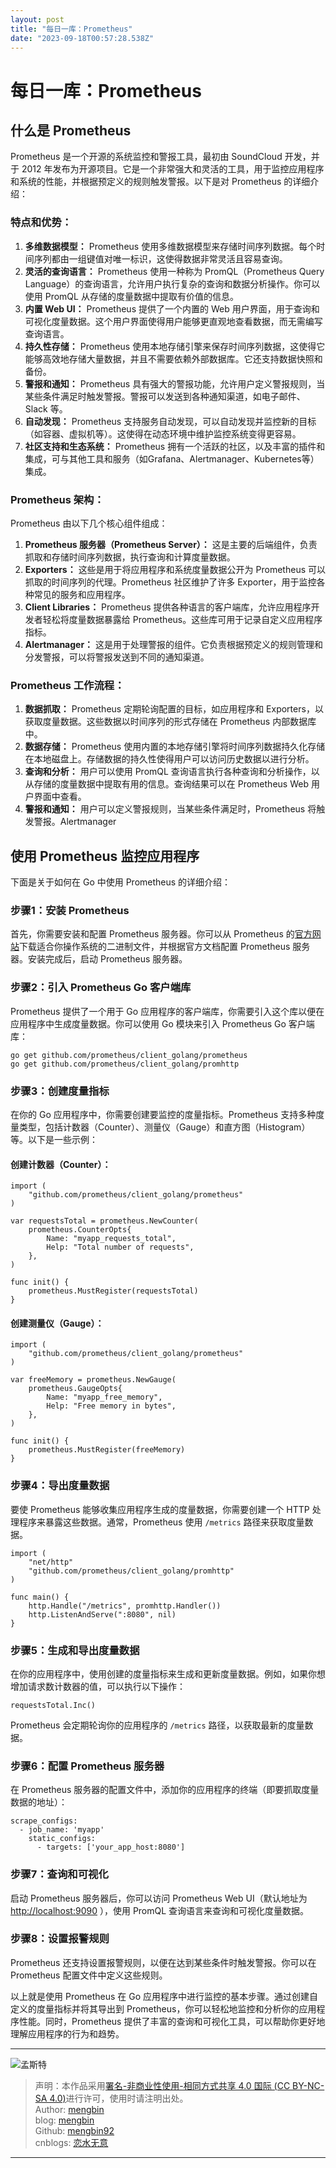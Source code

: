 ```yaml
---
layout: post
title: "每日一库：Prometheus"
date: "2023-09-18T00:57:28.538Z"
---
```

每日一库：Prometheus
===============

什么是 Prometheus
--------------

Prometheus 是一个开源的系统监控和警报工具，最初由 SoundCloud 开发，并于 2012 年发布为开源项目。它是一个非常强大和灵活的工具，用于监控应用程序和系统的性能，并根据预定义的规则触发警报。以下是对 Prometheus 的详细介绍：

### 特点和优势：

1.  **多维数据模型：** Prometheus 使用多维数据模型来存储时间序列数据。每个时间序列都由一组键值对唯一标识，这使得数据非常灵活且容易查询。
2.  **灵活的查询语言：** Prometheus 使用一种称为 PromQL（Prometheus Query Language）的查询语言，允许用户执行复杂的查询和数据分析操作。你可以使用 PromQL 从存储的度量数据中提取有价值的信息。
3.  **内置 Web UI：** Prometheus 提供了一个内置的 Web 用户界面，用于查询和可视化度量数据。这个用户界面使得用户能够更直观地查看数据，而无需编写查询语言。
4.  **持久性存储：** Prometheus 使用本地存储引擎来保存时间序列数据，这使得它能够高效地存储大量数据，并且不需要依赖外部数据库。它还支持数据快照和备份。
5.  **警报和通知：** Prometheus 具有强大的警报功能，允许用户定义警报规则，当某些条件满足时触发警报。警报可以发送到各种通知渠道，如电子邮件、Slack 等。
6.  **自动发现：** Prometheus 支持服务自动发现，可以自动发现并监控新的目标（如容器、虚拟机等）。这使得在动态环境中维护监控系统变得更容易。
7.  **社区支持和生态系统：** Prometheus 拥有一个活跃的社区，以及丰富的插件和集成，可与其他工具和服务（如Grafana、Alertmanager、Kubernetes等）集成。

### Prometheus 架构：

Prometheus 由以下几个核心组件组成：

1.  **Prometheus 服务器（Prometheus Server）：** 这是主要的后端组件，负责抓取和存储时间序列数据，执行查询和计算度量数据。
2.  **Exporters：** 这些是用于将应用程序和系统度量数据公开为 Prometheus 可以抓取的时间序列的代理。Prometheus 社区维护了许多 Exporter，用于监控各种常见的服务和应用程序。
3.  **Client Libraries：** Prometheus 提供各种语言的客户端库，允许应用程序开发者轻松将度量数据暴露给 Prometheus。这些库可用于记录自定义应用程序指标。
4.  **Alertmanager：** 这是用于处理警报的组件。它负责根据预定义的规则管理和分发警报，可以将警报发送到不同的通知渠道。

### Prometheus 工作流程：

1.  **数据抓取：** Prometheus 定期轮询配置的目标，如应用程序和 Exporters，以获取度量数据。这些数据以时间序列的形式存储在 Prometheus 内部数据库中。
2.  **数据存储：** Prometheus 使用内置的本地存储引擎将时间序列数据持久化存储在本地磁盘上。存储数据的持久性使得用户可以访问历史数据以进行分析。
3.  **查询和分析：** 用户可以使用 PromQL 查询语言执行各种查询和分析操作，以从存储的度量数据中提取有用的信息。查询结果可以在 Prometheus Web 用户界面中查看。
4.  **警报和通知：** 用户可以定义警报规则，当某些条件满足时，Prometheus 将触发警报。Alertmanager

使用 Prometheus 监控应用程序
--------------------

下面是关于如何在 Go 中使用 Prometheus 的详细介绍：

### 步骤1：安装 Prometheus

首先，你需要安装和配置 Prometheus 服务器。你可以从 Prometheus 的[官方网站](https://prometheus.io/download/)下载适合你操作系统的二进制文件，并根据官方文档配置 Prometheus 服务器。安装完成后，启动 Prometheus 服务器。

### 步骤2：引入 Prometheus Go 客户端库

Prometheus 提供了一个用于 Go 应用程序的客户端库，你需要引入这个库以便在应用程序中生成度量数据。你可以使用 Go 模块来引入 Prometheus Go 客户端库：

    go get github.com/prometheus/client_golang/prometheus
    go get github.com/prometheus/client_golang/promhttp
    

### 步骤3：创建度量指标

在你的 Go 应用程序中，你需要创建要监控的度量指标。Prometheus 支持多种度量类型，包括计数器（Counter）、测量仪（Gauge）和直方图（Histogram）等。以下是一些示例：

#### 创建计数器（Counter）：

    import (
        "github.com/prometheus/client_golang/prometheus"
    )
    
    var requestsTotal = prometheus.NewCounter(
        prometheus.CounterOpts{
            Name: "myapp_requests_total",
            Help: "Total number of requests",
        },
    )
    
    func init() {
        prometheus.MustRegister(requestsTotal)
    }
    

#### 创建测量仪（Gauge）：

    import (
        "github.com/prometheus/client_golang/prometheus"
    )
    
    var freeMemory = prometheus.NewGauge(
        prometheus.GaugeOpts{
            Name: "myapp_free_memory",
            Help: "Free memory in bytes",
        },
    )
    
    func init() {
        prometheus.MustRegister(freeMemory)
    }
    

### 步骤4：导出度量数据

要使 Prometheus 能够收集应用程序生成的度量数据，你需要创建一个 HTTP 处理程序来暴露这些数据。通常，Prometheus 使用 `/metrics` 路径来获取度量数据。

    import (
        "net/http"
        "github.com/prometheus/client_golang/promhttp"
    )
    
    func main() {
        http.Handle("/metrics", promhttp.Handler())
        http.ListenAndServe(":8080", nil)
    }
    

### 步骤5：生成和导出度量数据

在你的应用程序中，使用创建的度量指标来生成和更新度量数据。例如，如果你想增加请求数计数器的值，可以执行以下操作：

    requestsTotal.Inc()
    

Prometheus 会定期轮询你的应用程序的 `/metrics` 路径，以获取最新的度量数据。

### 步骤6：配置 Prometheus 服务器

在 Prometheus 服务器的配置文件中，添加你的应用程序的终端（即要抓取度量数据的地址）：

    scrape_configs:
      - job_name: 'myapp'
        static_configs:
          - targets: ['your_app_host:8080']
    

### 步骤7：查询和可视化

启动 Prometheus 服务器后，你可以访问 Prometheus Web UI（默认地址为 [http://localhost:9090](http://localhost:9090) ），使用 PromQL 查询语言来查询和可视化度量数据。

### 步骤8：设置报警规则

Prometheus 还支持设置报警规则，以便在达到某些条件时触发警报。你可以在 Prometheus 配置文件中定义这些规则。

以上就是使用 Prometheus 在 Go 应用程序中进行监控的基本步骤。通过创建自定义的度量指标并将其导出到 Prometheus，你可以轻松地监控和分析你的应用程序性能。同时，Prometheus 提供了丰富的查询和可视化工具，可以帮助你更好地理解应用程序的行为和趋势。

* * *

![孟斯特](https://img2023.cnblogs.com/blog/1007709/202308/1007709-20230810162948167-1526955652.jpg)

> 声明：本作品采用[署名-非商业性使用-相同方式共享 4.0 国际 (CC BY-NC-SA 4.0)](https://creativecommons.org/licenses/by-nc-sa/4.0/deed.zh)进行许可，使用时请注明出处。  
> Author: [mengbin](mengbin1992@outlook.com)  
> blog: [mengbin](https://mengbin.top)  
> Github: [mengbin92](https://mengbin92.github.io/)  
> cnblogs: [恋水无意](https://www.cnblogs.com/lianshuiwuyi/)

* * *